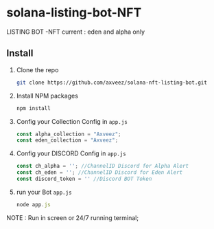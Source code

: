 # solana-listing-bot-NFT
LISTING BOT -NFT
current : eden and alpha only

## Install
1. Clone the repo
   ```sh
   git clone https://github.com/axveez/solana-nft-listing-bot.git
   ```
2. Install NPM packages
   ```sh
   npm install
   ```
3. Config your Collection Config in `app.js`
   ```js
   const alpha_collection = "Axveez";
   const eden_collection = "Axveez";
   ```
4. Config your DISCORD Config in `app.js`
   ```js
   const ch_alpha = ''; //ChannelID Discord for Alpha Alert
   const ch_eden = ''; //ChannelID Discord for Eden Alert
   const discord_token = '' //Discord BOT Token
   ```
5. run your Bot `app.js`
   ```js
   node app.js
   ```
NOTE : Run in screen or 24/7 running terminal;
